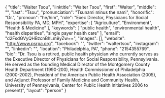 {
  "title": "Walter Tsou",
  "linktitle": "Walter Tsou",
  "first": "Walter",
  "middle": "",
  "last": "Tsou",
  "pronunciation": "Tsunami minus the nami",
  "honorific": "Dr.",
  "pronoun": "he/him",
  "role": "Exec Director, Physicians for Social Responsibility PA, MD, MPH",
  "expertise": [
    "Agriculture",
    "Environment",
    "Health & Medicine"
  ],
  "keywords": [
    "public health",
    "environmental health",
    "health disparities",
    "single payer health care"
  ],
  "email": "d2FsdGVyQHBzcnBhLm9yZw==",
  "images": [],
  "website": "http://www.psrpa.org",
  "facebook": "",
  "twitter": "waltertsou",
  "instagram": "",
  "linkedin": "",
  "location": "Philadelphia, PA",
  "phone": "2154355769",
  "bio": "Dr. Tsou is a retired, public health physician who currently serves as the Executive Director of Physicians for Social Responsibility, Pennsylvania.  He served as the founding Medical Director of the Montgomery County Health Department (1990-200), Health Commissioner of Philadelphia (2000-2002), President of the American Public Health Association (2005), and Adjunct Professor of Family Medicine and Community Health, University of Pennsylvania, Center for Public Health Initiatives 2006 to present)",
  "layout": "person"
}